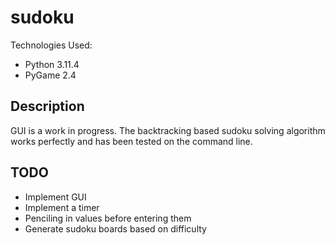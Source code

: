 # sudoku

Technologies Used:
- Python 3.11.4
- PyGame 2.4

## Description
GUI is a work in progress. The backtracking based sudoku solving algorithm works perfectly and has been tested on the command line.

## TODO
- Implement GUI
- Implement a timer
- Penciling in values before entering them
- Generate sudoku boards based on difficulty
